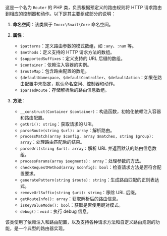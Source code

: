这是一个名为 `Router` 的 PHP 类，负责根据预定义的路由规则将 HTTP 请求路由到相应的控制器和动作。以下是其主要组成部分的说明：

1. **命名空间**：该类属于 `Imccc\Snail\Core` 命名空间。

2. **属性**：
   - `$patterns`：定义路由参数的模式数组，如 `:any`、`:num` 等。
   - `$methods`：定义支持的 HTTP 请求方法的数组。
   - `$supportedSuffixes`：定义支持的 URL 后缀的数组。
   - `$container`：依赖注入容器的实例。
   - `$routeMap`：包含路由配置的数组。
   - `$defaultNamespace`、`$defaultController`、`$defaultAction`：如果在路由配置中未指定，默认命名空间、控制器和动作。
   - `$parsedRoute`：存储解析后的路由信息数组。

3. **方法**：
   - `__construct(Container $container)`：构造函数，初始化依赖注入容器和路由配置。
   - `getUri(): string`：获取请求的 URI。
   - `parseRoute(string $url): array`：解析路由。
   - `processMatch(array $config, array $matches, string $group): array`：处理路由匹配后的结果。
   - `parseUrl(string $url): array`：解析 URL 并返回默认的路由信息数组。
   - `processParams(array $segments): array`：处理参数的方法。
   - `checkRequestMethod(array $config): bool`：检查请求方法是否符合配置要求。
   - `generatePattern(string $route): string`：生成路由匹配的正则表达式。
   - `removeUrlSuffix(string $uri): string`：移除 URL 后缀。
   - `getRouteInfo(): array`：获取解析后的路由信息。
   - `isKeyValueMode(): bool`：获取是否使用键对模式。
   - `debug()：void`：执行 debug 信息。

该类使用了依赖注入和路由配置，以及支持各种请求方法和自定义路由规则的功能，是一个典型的路由器实现。